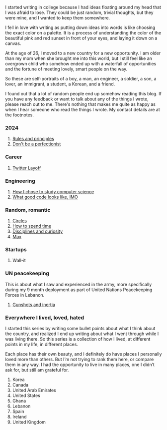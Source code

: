 I started writing in college because I had ideas floating around my head that I was afraid to lose. They could be just random, trivial thoughts, but they were mine, and I wanted to keep them somewhere. 

I fell in love with writing as putting down ideas into words is like choosing the exact color on a palette. It is a process of understanding the color of the beautiful pink and red sunset in front of your eyes, and laying it down on a canvas.

At the age of 26, I moved to a new country for a new opportunity. I am older than my mom when she brought me into this world, but I still feel like an overgrown child who somehow ended up with a waterfall of opportunities and the fortune of meeting lovely, smart people on the way.

So these are self-portraits of a boy, a man, an engineer, a soldier, a son, a lover, an immigrant, a student, a Korean, and a friend.

I found out that a lot of random people end up somehow reading this blog. If you have any feedback or want to talk about any of the things I wrote, please reach out to me. There's nothing that makes me quite as happy as when I hear someone who read the things I wrote. My contact details are at the footnotes.

<!-- The one without links are currently being written/edited. -->

### 2024
1. [Rules and principles](/blog?post=rules-principles)
2. [Don't be a perfectionist](/blog?post=perfectionist)

### Career
1. [Twitter Layoff](/blog?post=layoff)
<!-- 2. Job hunting, I absolutely hate it -->

### Engineering
1. [How I chose to study computer science](/blog?post=computer-science)
2. [What good code looks like, IMO](/blog?post=good-code)
<!-- 2. The beautify of programming -->
<!-- 4. What I love and hate about tech -->

### Random, romantic
1. [Circles](/blog?post=circles)
2. [How to spend time](/blog?post=time)
3. [Disciplines and curiosity](/blog?post=discipline-and-curiosity)
4. [Max](/blog?post=max)
<!-- 5. Transcending values across different fields, a.k.a. values to become the best at what you do -->
<!-- 6. My grandma -->
<!-- 7. My grandfather -->


### Startups
1. Wall-it
<!-- 2. NUFUTU -->

### UN peacekeeping
This is about what I saw and experienced in the army, more specifically during my 9 month deployment as part of United Nations Peacekeeping Forces in Lebanon.
1. [Gunshots and inertia](/blog?post=gunshots)
<!-- 2. PRC$$ -->

### Everywhere I lived, loved, hated
I started this series by writing some bullet points about what I think about the country, and realized I end up writing about what I went through while I was living there. So this series is a collection of how I lived, at different points in my life, in different places.

Each place has their own beauty, and I definitely do have places I personally loved more than others. But I’m not trying to rank them here, or compare them in any way. I had the opportunity to live in many places, one I didn’t ask for, but still am grateful for.
1. Korea
2. Canada
3. United Arab Emirates
4. United States
5. Ghana
6. Lebanon
7. Spain
8. Ireland
9. United Kingdom